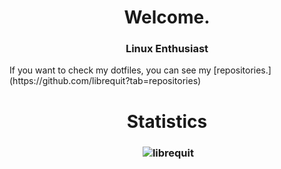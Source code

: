 <h1 align="center">Welcome.</h1>
<h3 align="center">Linux Enthusiast</h3>
If you want to check my dotfiles, you can see my [repositories.](https://github.com/librequit?tab=repositories)

<h1 align="center">Statistics</h1>
<h3 align="center"><p>&nbsp;<img src="https://github-readme-stats.vercel.app/api?username=librequit&show_icons=true&locale=en" alt="librequit" /></p></h3>


